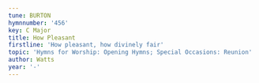 ```yaml
---
tune: BURTON
hymnnumber: '456'
key: C Major
title: How Pleasant
firstline: 'How pleasant, how divinely fair'
topic: 'Hymns for Worship: Opening Hymns; Special Occasions: Reunion'
author: Watts
year: '-'
---
```

